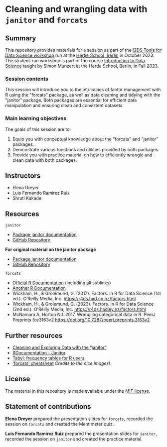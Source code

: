 # Cleaning and wrangling data with `janitor` and `forcats`

## Summary

This repository provides materials for a session as part of the [I2DS Tools for Data Science workshop](https://github.com/intro-to-data-science-23-workshop) run at the [Hertie School, Berlin](https://www.hertie-school.org/en/) in October 2023. The student-run workshop is part of the course [Introduction to Data Science](https://github.com/intro-to-data-science-23) taught by Simon Munzert at the Hertie School, Berlin, in Fall 2023.

### Session contents

This session will introduce you to the intricacies of factor management with R using the "forcats" package, as well as data cleaning and tidying with the "janitor" package. Both packages are essential for efficient data manipulation and ensuring clean and consistent datasets.

### Main learning objectives

The goals of this session are to:
1. Equip you with conceptual knowledge about the "forcats" and "janitor" packages.
2. Demonstrate various functions and utilities provided by both packages.
3. Provide you with practice material on how to efficiently wrangle and clean data with both packages.

## Instructors

- Elena Dreyer
- Luis Fernando Ramirez Ruiz
- Shruti Kakade

## Resources
`janitor`
- [Package janitor documentation](https://cran.r-project.org/web/packages/janitor/janitor.pdf)
- [GitHub Repository](https://github.com/sfirke/janitor)
   
**For original material on the janitor package**

- [Package janitor documentation](https://cran.r-project.org/web/packages/janitor/janitor.pdf)
- [GitHub Repository](https://github.com/sfirke/janitor)

`forcats`
- [Official R Documentation](https://forcats.tidyverse.org/) (including all sublinks)
- [Another R Documentation](https://forcats.tidyverse.org/articles/forcats.html)
- Wickham, H., & Grolemund, G. (2017). Factors. In R for Data Science (1st ed.). O’Reilly Media, Inc. https://r4ds.had.co.nz/factors.html
- Wickham, H., & Grolemund, G. (2023). Factors. In R for Data Science (2nd ed.). O’Reilly Media, Inc. https://r4ds.hadley.nz/factors.html
- McNamara A, Horton NJ. 2017. Wrangling categorical data in R. PeerJ Preprints 5:e3163v2 https://doi.org/10.7287/peerj.preprints.3163v2

## Further resources

- [Cleaning and Exploring Data with the “janitor”](https://towardsdatascience.com/cleaning-and-exploring-data-with-the-janitor-package-ee4a3edf085e) 
- [RDocumentation - Janitor](https://www.rdocumentation.org/packages/janitor/versions/2.2.0r)
- [Tabyl: frequency tables for R users](https://towardsdatascience.com/tabyl-a-frequency-table-for-the-modern-r-user-e061cd48baef)
- ['forcats' cheatsheet](https://rstudio.github.io/cheatsheets/factors.pdf) *Credits to the nice images!*

## License

The material in this repository is made available under the [MIT license](http://opensource.org/licenses/mit-license.php). 

## Statement of contributions

**Elena Dreyer** prepared the presentation slides for `forcats`, recorded the session on `forcats` and created the Mentimeter quiz.

**Luis Fernando Ramirez Ruiz** prepared the presentation slides for `janitor`, recorded the session on `janitor` and created the practice material.
